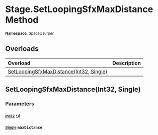 # Stage.SetLoopingSfxMaxDistance Method

<small>**Namespace**: SpaceUsurper</small>

## Overloads

<div markdown="1" class="member-table">

| Overload | Description |
| :------- | ----------- |
| [SetLoopingSfxMaxDistance(Int32, Single)](#Int32_Single_) |  | 

</div>

## SetLoopingSfxMaxDistance(Int32, Single)
### Parameters
#### <small>[Int32](https://docs.microsoft.com/en-us/dotnet/api/system.int32?view=netframework-4.5)</small> `id`

#### <small>[Single](https://docs.microsoft.com/en-us/dotnet/api/system.single?view=netframework-4.5)</small> `maxDistance`

